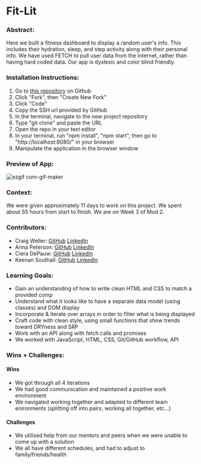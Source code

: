 # Fit-Lit 

### Abstract:
[//]: <> (Briefly describe what you built and its features. What problem is the app solving? How does this application solve that problem?)
Here we built a fitness dashboard to display a random user's info. This includes their hydration, sleep, and step activity along with their personal info. We have used FETCH to pull user data from the internet, rather than having hard coded data. Our app is dyslexic and color blind friendly.

### Installation Instructions:
1. Go to [this repository](https://github.com/cieragrace/fit-lit/) on Github
2. Click "Fork", then "Create New Fork"
3. Click "Code"
4. Copy the SSH url provided by GitHub
5. In the terminal, navigate to the new project repository
6. Type "git clone" and paste the URL
7. Open the repo in your text editor
8. In your terminal, run "npm install", "npm start", then go to "http://localhost:8080/" in your browser
9. Manipulate the application in the browser window

### Preview of App:
![ezgif com-gif-maker](https://user-images.githubusercontent.com/113863021/207166142-586f35e1-3652-48da-9099-2bc4dd8fc98d.gif)

### Context:
We were given approximately 11 days to work on this project.  We spent about 55 hours from start to finish.  We are on Week 3 of Mod 2. 

### Contributors: 
- Craig Weller: 
    [GitHub](https://github.com/crgweller)
    [LinkedIn](https://www.linkedin.com/in/craig-weller/)
- Anna Peterson: 
    [GitHub](https://github.com/AnnaPete)
    [LinkedIn](https://www.linkedin.com/in/anna-peterson-0a0662249/)
- Ciera DePauw:
    [GitHub](https://github.com/cieragrace)
    [LinkedIn](https://www.linkedin.com/in/ciera-depauw/)
- Keenan Southall:
    [GitHub](https://github.com/keenans1)
    [LinkedIn](https://www.linkedin.com/in/keenan-southall/)


### Learning Goals:

- Gain an understanding of how to write clean HTML and CSS to match a provided comp
- Understand what it looks like to have a separate data model (using classes) and DOM display
- Incorporate & iterate over arrays in order to filter what is being displayed
- Craft code with clean style, using small functions that show trends toward DRYness and SRP
- Work with an API along with fetch calls and promises
- We worked with JavaScript, HTML, CSS, Git/GitHub workflow, API

### Wins + Challenges:

#### Wins
- We got through all 4 iterations
- We had good communication and maintained a positive work environment
- We navigated working together and adapted to different team enironments (splitting off into pairs, working all together, etc...)

#### Challenges 
- We utilised help from our mentors and peers when we were unable to come up with a solution
- We all have different schedules, and had to adjust to family/friends/health
